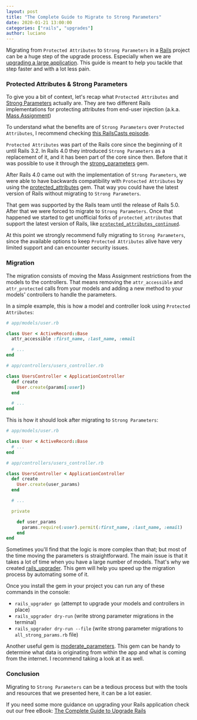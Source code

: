 ```yaml
---
layout: post
title: "The Complete Guide to Migrate to Strong Parameters"
date: 2020-01-21 13:00:00
categories: ["rails", "upgrades"]
author: luciano
---
```


Migrating from `Protected Attributes` to `Strong Parameters` in a [Rails](https://rubyonrails.org/) project can be a huge step of the upgrade process. Especially when we are [upgrading a large application](https://www.fastruby.io/blog/rails/upgrades/case-study/upgrading-a-large-rails-application-from-4.2-to-5.2.html). This guide is meant to help you tackle that step faster and with a lot less pain.

<!--more-->

### Protected Attributes & Strong Parameters

To give you a bit of context, let's recap what `Protected Attributes` and [Strong Parameters](https://guides.rubyonrails.org/action_controller_overview.html#strong-parameters) actually are. They are two different Rails implementations for protecting attributes from end-user injection (a.k.a. [Mass Assignment](https://owasp.org/www-project-cheat-sheets/cheatsheets/Mass_Assignment_Cheat_Sheet.html))

To understand what the benefits are of `Strong Parameters` over `Protected Attributes`, I recommend checking [this RailsCasts episode](http://railscasts.com/episodes/371-strong-parameters?autoplay=true).

`Protected Attributes` was part of the Rails core since the beginning of it until Rails 3.2. In Rails 4.0 they introduced `Strong Parameters` as a replacement of it, and it has been part of the core since then. Before that it was possible to use it through the [strong_parameters](https://github.com/rails/strong_parameters) gem.

After Rails 4.0 came out with the implementation of `Strong Parameters`, we were able to have backwards compatibility with `Protected Attributes` by using the [protected_attributes](https://github.com/rails/protected_attributes) gem. That way you could have the latest version of Rails without migrating to `Strong Parameters`.

That gem was supported by the Rails team until the release of Rails 5.0. After that we were forced to migrate to `Strong Parameters`. Once that happened we started to get unofficial forks of `protected_attributes` that support the latest version of Rails, like [`protected_attributes_continued`](https://github.com/westonganger/protected_attributes_continued).

At this point we strongly recommend fully migrating to `Strong Parameters`, since the available options to keep `Protected Attributes` alive have very limited support and can encounter security issues.

### Migration

The migration consists of moving the Mass Assignment restrictions from the models to the controllers. That means removing the `attr_accessible` and `attr_protected` calls from your models and adding a new method to your models' controllers to handle the parameters.

In a simple example, this is how a model and controller look using `Protected Attributes`:

```ruby
# app/models/user.rb

class User < ActiveRecord::Base
  attr_accessible :first_name, :last_name, :email

  # ...
end
```

```ruby
# app/controllers/users_controller.rb

class UsersController < ApplicationController
  def create
    User.create(params[:user])
  end

  # ...
end
```

This is how it should look after migrating to `Strong Parameters`:

```ruby
# app/models/user.rb

class User < ActiveRecord::Base
  # ...
end
```

```ruby
# app/controllers/users_controller.rb

class UsersController < ApplicationController
  def create
    User.create(user_params)
  end

  # ...

  private

    def user_params
      params.require(:user).permit(:first_name, :last_name, :email)
    end
end
```

Sometimes you'll find that the logic is more complex than that; but most of the time moving the parameters is straightforward. The main issue is that it takes a lot of time when you have a large number of models. That's why we created [rails_upgrader](https://github.com/fastruby/rails_upgrader). This gem will help you speed up the migration process by automating some of it.

Once you install the gem in your project you can run any of these commands in the console:

- `rails_upgrader go` (attempt to upgrade your models and controllers in place)
- `rails_upgrader dry-run` (write strong parameter migrations in the terminal)
- `rails_upgrader dry-run --file` (write strong parameter migrations to `all_strong_params.rb` file)

Another useful gem is [moderate_parameters](https://github.com/hintmedia/moderate_parameters). This gem can be handy to determine what data is originating from within the app and what is coming from the internet. I recommend taking a look at it as well.

### Conclusion

Migrating to `Strong Parameters` can be a tedious process but with the tools and resources that we presented here, it can be a lot easier.

If you need some more guidance on upgrading your Rails application check out our free eBook: [The Complete Guide to Upgrade Rails](https://www.fastruby.io/)

